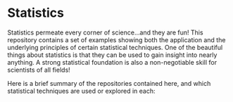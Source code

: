 # Statistics
Statistics permeate every corner of science...and they are fun! This repository contains a set of examples showing both the application and the underlying principles of certain statistical techniques. One of the beautiful things about statistics is that they can be used to gain insight into nearly anything. A strong statistical foundation is also a non-negotiable skill for scientists of all fields!

Here is a brief summary of the repositories contained here, and which statistical techniques are used or explored in each:

